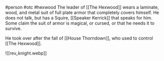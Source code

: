 #person #otc #hexwood 
The leader of [[The Hexwood]] wears a laminate, wood, and metal suit of full plate armor that completely covers himself.  He does not talk, but has a Squire, [[Speaker Kerrick]] that speaks for him.  Some claim the suit of armor is magical, or cursed, or that he needs it to survive.

He took over after the fall of [[House Thorndown]], who used to control [[The Hexwood]].

![[rev_knight.webp]]